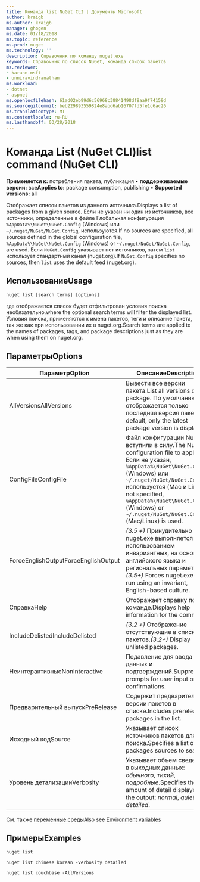 ```yaml
---
title: Команда list NuGet CLI | Документы Microsoft
author: kraigb
ms.author: kraigb
manager: ghogen
ms.date: 01/18/2018
ms.topic: reference
ms.prod: nuget
ms.technology: ''
description: Справочник по команду nuget.exe
keywords: Справочник по список NuGet, команда список пакетов
ms.reviewer:
- karann-msft
- unniravindranathan
ms.workload:
- dotnet
- aspnet
ms.openlocfilehash: 61ad02eb99d6c56968c38841498df8aa9f74159d
ms.sourcegitcommit: beb229893559824e8abd6ab16707fd5fe1c6ac26
ms.translationtype: MT
ms.contentlocale: ru-RU
ms.lasthandoff: 03/28/2018
---
```

# <a name="list-command-nuget-cli"></a><span data-ttu-id="5b1ed-104">Команда List (NuGet CLI)</span><span class="sxs-lookup"><span data-stu-id="5b1ed-104">list command (NuGet CLI)</span></span>

<span data-ttu-id="5b1ed-105">**Применяется к:** потребления пакета, публикация &bullet; **поддерживаемые версии:** все</span><span class="sxs-lookup"><span data-stu-id="5b1ed-105">**Applies to:** package consumption, publishing &bullet; **Supported versions:** all</span></span>

<span data-ttu-id="5b1ed-106">Отображает список пакетов из данного источника.</span><span class="sxs-lookup"><span data-stu-id="5b1ed-106">Displays a list of packages from a given source.</span></span> <span data-ttu-id="5b1ed-107">Если не указан ни один из источников, все источники, определенные в файле Глобальная конфигурация `%AppData%\NuGet\NuGet.Config` (Windows) или `~/.nuget/NuGet/NuGet.Config`, используются.</span><span class="sxs-lookup"><span data-stu-id="5b1ed-107">If no sources are specified, all sources defined in the global configuration file, `%AppData%\NuGet\NuGet.Config` (Windows) or `~/.nuget/NuGet/NuGet.Config`, are used.</span></span> <span data-ttu-id="5b1ed-108">Если `NuGet.Config` указывает нет источников, затем `list` использует стандартный канал (nuget.org).</span><span class="sxs-lookup"><span data-stu-id="5b1ed-108">If `NuGet.Config` specifies no sources, then `list` uses the default feed (nuget.org).</span></span>

## <a name="usage"></a><span data-ttu-id="5b1ed-109">Использование</span><span class="sxs-lookup"><span data-stu-id="5b1ed-109">Usage</span></span>

```cli
nuget list [search terms] [options]
```

<span data-ttu-id="5b1ed-110">где отображается список будет отфильтрован условия поиска необязательно.</span><span class="sxs-lookup"><span data-stu-id="5b1ed-110">where the optional search terms will filter the displayed list.</span></span> <span data-ttu-id="5b1ed-111">Условия поиска, применяются к имена пакетов, теги и описание пакета, так же как при использовании их в nuget.org.</span><span class="sxs-lookup"><span data-stu-id="5b1ed-111">Search terms are applied to the names of packages, tags, and package descriptions just as they are when using them on nuget.org.</span></span>

## <a name="options"></a><span data-ttu-id="5b1ed-112">Параметры</span><span class="sxs-lookup"><span data-stu-id="5b1ed-112">Options</span></span>

| <span data-ttu-id="5b1ed-113">Параметр</span><span class="sxs-lookup"><span data-stu-id="5b1ed-113">Option</span></span> | <span data-ttu-id="5b1ed-114">Описание</span><span class="sxs-lookup"><span data-stu-id="5b1ed-114">Description</span></span> |
| --- | --- |
| <span data-ttu-id="5b1ed-115">AllVersions</span><span class="sxs-lookup"><span data-stu-id="5b1ed-115">AllVersions</span></span> | <span data-ttu-id="5b1ed-116">Вывести все версии пакета.</span><span class="sxs-lookup"><span data-stu-id="5b1ed-116">List all versions of a package.</span></span> <span data-ttu-id="5b1ed-117">По умолчанию отображается только последняя версия пакета.</span><span class="sxs-lookup"><span data-stu-id="5b1ed-117">By default, only the latest package version is displayed.</span></span> |
| <span data-ttu-id="5b1ed-118">ConfigFile</span><span class="sxs-lookup"><span data-stu-id="5b1ed-118">ConfigFile</span></span> | <span data-ttu-id="5b1ed-119">Файл конфигурации NuGet вступили в силу.</span><span class="sxs-lookup"><span data-stu-id="5b1ed-119">The NuGet configuration file to apply.</span></span> <span data-ttu-id="5b1ed-120">Если не указан, `%AppData%\NuGet\NuGet.Config` (Windows) или `~/.nuget/NuGet/NuGet.Config` используется (Mac и Linux).</span><span class="sxs-lookup"><span data-stu-id="5b1ed-120">If not specified, `%AppData%\NuGet\NuGet.Config` (Windows) or `~/.nuget/NuGet/NuGet.Config` (Mac/Linux) is used.</span></span>|
| <span data-ttu-id="5b1ed-121">ForceEnglishOutput</span><span class="sxs-lookup"><span data-stu-id="5b1ed-121">ForceEnglishOutput</span></span> | <span data-ttu-id="5b1ed-122">*(3.5 +)*  Принудительно nuget.exe выполняется с использованием инвариантных, на основе английского языка и региональных параметров.</span><span class="sxs-lookup"><span data-stu-id="5b1ed-122">*(3.5+)* Forces nuget.exe to run using an invariant, English-based culture.</span></span> |
| <span data-ttu-id="5b1ed-123">Справка</span><span class="sxs-lookup"><span data-stu-id="5b1ed-123">Help</span></span> | <span data-ttu-id="5b1ed-124">Отображает справку по команде.</span><span class="sxs-lookup"><span data-stu-id="5b1ed-124">Displays help information for the command.</span></span> |
| <span data-ttu-id="5b1ed-125">IncludeDelisted</span><span class="sxs-lookup"><span data-stu-id="5b1ed-125">IncludeDelisted</span></span> | <span data-ttu-id="5b1ed-126">*(3.2 +)*  Отображение отсутствующие в списке пакетов.</span><span class="sxs-lookup"><span data-stu-id="5b1ed-126">*(3.2+)* Display unlisted packages.</span></span> |
| <span data-ttu-id="5b1ed-127">Неинтерактивные</span><span class="sxs-lookup"><span data-stu-id="5b1ed-127">NonInteractive</span></span> | <span data-ttu-id="5b1ed-128">Подавление для ввода данных и подтверждений.</span><span class="sxs-lookup"><span data-stu-id="5b1ed-128">Suppresses prompts for user input or confirmations.</span></span> |
| <span data-ttu-id="5b1ed-129">Предварительный выпуск</span><span class="sxs-lookup"><span data-stu-id="5b1ed-129">PreRelease</span></span> | <span data-ttu-id="5b1ed-130">Содержит предварительные версии пакетов в списке.</span><span class="sxs-lookup"><span data-stu-id="5b1ed-130">Includes prerelease packages in the list.</span></span> |
| <span data-ttu-id="5b1ed-131">Исходный код</span><span class="sxs-lookup"><span data-stu-id="5b1ed-131">Source</span></span> | <span data-ttu-id="5b1ed-132">Указывает список источников пакетов для поиска.</span><span class="sxs-lookup"><span data-stu-id="5b1ed-132">Specifies a list of packages sources to search.</span></span> |
| <span data-ttu-id="5b1ed-133">Уровень детализации</span><span class="sxs-lookup"><span data-stu-id="5b1ed-133">Verbosity</span></span> | <span data-ttu-id="5b1ed-134">Указывает объем сведений в выходных данных: *обычного*, *тихий*, *подробные*.</span><span class="sxs-lookup"><span data-stu-id="5b1ed-134">Specifies the amount of detail displayed in the output: *normal*, *quiet*, *detailed*.</span></span> |

<span data-ttu-id="5b1ed-135">См. также [переменные среды](cli-ref-environment-variables.md)</span><span class="sxs-lookup"><span data-stu-id="5b1ed-135">Also see [Environment variables](cli-ref-environment-variables.md)</span></span>

## <a name="examples"></a><span data-ttu-id="5b1ed-136">Примеры</span><span class="sxs-lookup"><span data-stu-id="5b1ed-136">Examples</span></span>

```cli
nuget list

nuget list chinese korean -Verbosity detailed

nuget list couchbase -AllVersions
```
